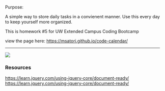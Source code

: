 Purpose:

A simple way to store daily tasks in a convienent manner. Use this every day to keep yourself more organized.

This is homework #5 for UW Extended Campus Coding Bootcamp

view the page here:
https://msatori.github.io/code-calendar/

__________________________________________________________________________________
![](third-party-api.gif)

### Resources ###
https://learn.jquery.com/using-jquery-core/document-ready/	https://learn.jquery.com/using-jquery-core/document-ready/
